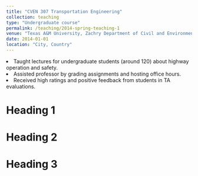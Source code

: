 ```yaml
---
title: "CVEN 307 Transportation Engineering"
collection: teaching
type: "Undergraduate course"
permalink: /teaching/2014-spring-teaching-1
venue: "Texas A&M University, Zachry Department of Civil and Environmental Engineering"
date: 2014-01-01
location: "City, Country"
---
```


<li>Taught lectures for undergraduate students (around 120) about highway operation and safety.</li>
<li>Assisted professor by grading assignments and hosting office hours.</li>
<li>Received high ratings and positive feedback from students in TA evaluations.</li>

Heading 1
======

Heading 2
======

Heading 3
======